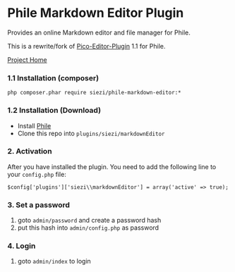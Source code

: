 # Phile Markdown Editor Plugin #


Provides an online Markdown editor and file manager for Phile.

This is a rewrite/fork of [Pico-Editor-Plugin](https://github.com/gilbitron/Pico-Editor-Plugin) 1.1 for Phile.

[Project Home](https://github.com/Schlaefer/phileMarkdownEditor)

### 1.1 Installation (composer) ###


	php composer.phar require siezi/phile-markdown-editor:*

### 1.2 Installation (Download)

* Install [Phile](https://github.com/PhileCMS/Phile)
* Clone this repo into `plugins/siezi/markdownEditor`

### 2. Activation

After you have installed the plugin. You need to add the following line to your `config.php` file:


	$config['plugins']['siezi\\markdownEditor'] = array('active' => true);


### 3. Set a password ###

1. goto `admin/password` and create a password hash
2. put this hash into `admin/config.php` as password

### 4. Login ###

1. goto `admin/index` to login

